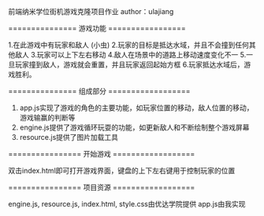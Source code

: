
前端纳米学位街机游戏克隆项目作业
author：ulajiang

=============== 游戏功能 =================

1.在此游戏中有玩家和敌人 (小虫)
2.玩家的目标是抵达水域，并且不会撞到任何其他敌人
3.玩家可以上下左右移动
4.敌人在场景中的道路上移动速度变化不一
5.一旦玩家撞到敌人，游戏就会重置，并且玩家返回起始方框
6.玩家抵达水域后，游戏胜利。


=============== 组成部分 ==================

1. app.js实现了游戏的角色的主要功能，如玩家位置的移动，敌人位置的移动，游戏输赢的判断等
2. engine.js提供了游戏循环玩耍的功能，如更新敌人和不断绘制整个游戏屏幕
3. resource.js提供了图片加载工具


================ 开始游戏 ==================

双击index.html即可打开游戏界面，键盘的上下左右键用于控制玩家的位置


================ 项目资源 ==================

engine.js, resource.js, index.html, style.css由优达学院提供
app.js由我实现
